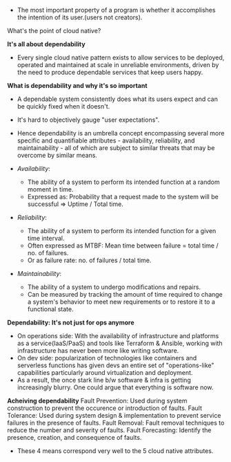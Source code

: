 * The most important property of a program is whether it accomplishes the intention of its user.(users not creators).

What's the point of cloud native?

**It's all about dependability**
* Every single cloud native pattern exists to allow services to be deployed, operated and maintained at scale in unreliable environments, driven by the need to produce dependable services that keep users happy.

**What is dependability and why it's so important**
* A dependable system consistently does what its users expect and can be quickly fixed when it doesn't.
* It's hard to objectively gauge "user expectations".
* Hence dependability is an umbrella concept encompassing several more specific and quantifiable attributes - availability, reliability, and maintainability - all of which are subject to similar threats that may be overcome by similar means.

* *Availability*: 
    * The ability of a system to perform its intended function at a random moment in time. 
    * Expressed as: Probability that a request made to the system will be successful => Uptime / Total time.

* *Reliability*:
    * The ability of a system to perform its intended function for a given time interval.
    * Often expressed as MTBF: Mean time between failure = total time / no. of failures.
    * Or as failure rate: no. of failures / total time.

* *Maintainability*:
    * The ability of a system to undergo modifications and repairs.
    * Can be measured by tracking the amount of time required to change a system's behavior to meet new requirements or to restore it to a functional state. 

**Dependability: It's not just for ops anymore**
* On operations side: With the availability of infrastructure and platforms as a service(IaaS/PaaS) and tools like Terraform & Ansible, working with infrastructure has never been more like writing software.
* On dev side: popularization of technologies like containers and serverless functions has given devs an entire set of "operations-like" capabilities particularly around virtualization and deployment.
* As a result, the once stark line b/w software & infra is getting increasingly blurry. One could argue that everything is software now.

**Acheiving dependability**
Fault Prevention: Used during system construction to prevent the occurence or introduction of faults.
Fault Tolerance: Used during system design & implementation to prevent service failures in the presence of faults.
Fault Removal: Fault removal techniques to reduce the number and severity of faults.
Fault Forecasting: Identify the presence, creation, and consequence of faults.

* These 4 means correspond very well to the 5 cloud native attributes.